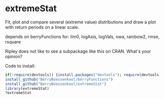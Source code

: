 extremeStat
===========

Fit, plot and compare several (extreme value) distributions and draw a plot with return periods on a linear scale.

depends on berryFunctions for:
lim0, logAxis, logVals, owa, rainbow2, rmse, rsquare

Ripley does not like to see a subpackage like this on CRAN.
What's your opinion?

Code to install:

```R
if(!require(devtools)) {install.packages("devtools"); require(devtools)}
install_github("BerryBoessenkool/berryFunctions")
install_github("BerryBoessenkool/extremeStat")
library(extremeStat)
?extremeStat
```
